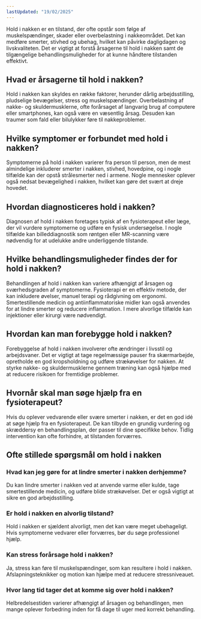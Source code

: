 ```yaml
---
lastUpdated: "19/02/2025"
---
```


Hold i nakken er en tilstand, der ofte opstår som følge af muskelspændinger, skader eller overbelastning i nakkeområdet. Det kan medføre smerter, stivhed og ubehag, hvilket kan påvirke dagligdagen og livskvaliteten. Det er vigtigt at forstå årsagerne til hold i nakken samt de tilgængelige behandlingsmuligheder for at kunne håndtere tilstanden effektivt.

## Hvad er årsagerne til hold i nakken?

Hold i nakken kan skyldes en række faktorer, herunder dårlig arbejdsstilling, pludselige bevægelser, stress og muskelspændinger. Overbelastning af nakke- og skuldermusklerne, ofte forårsaget af langvarig brug af computere eller smartphones, kan også være en væsentlig årsag. Desuden kan traumer som fald eller bilulykker føre til nakkeproblemer.

## Hvilke symptomer er forbundet med hold i nakken?

Symptomerne på hold i nakken varierer fra person til person, men de mest almindelige inkluderer smerter i nakken, stivhed, hovedpine, og i nogle tilfælde kan der opstå strålesmerter ned i armene. Nogle mennesker oplever også nedsat bevægelighed i nakken, hvilket kan gøre det svært at dreje hovedet.

## Hvordan diagnosticeres hold i nakken?

Diagnosen af hold i nakken foretages typisk af en fysioterapeut eller læge, der vil vurdere symptomerne og udføre en fysisk undersøgelse. I nogle tilfælde kan billeddiagnostik som røntgen eller MR-scanning være nødvendig for at udelukke andre underliggende tilstande.

## Hvilke behandlingsmuligheder findes der for hold i nakken?

Behandlingen af hold i nakken kan variere afhængigt af årsagen og sværhedsgraden af symptomerne. Fysioterapi er en effektiv metode, der kan inkludere øvelser, manuel terapi og rådgivning om ergonomi. Smertestillende medicin og antiinflammatoriske midler kan også anvendes for at lindre smerter og reducere inflammation. I mere alvorlige tilfælde kan injektioner eller kirurgi være nødvendigt.

## Hvordan kan man forebygge hold i nakken?

Forebyggelse af hold i nakken involverer ofte ændringer i livsstil og arbejdsvaner. Det er vigtigt at tage regelmæssige pauser fra skærmarbejde, opretholde en god kropsholdning og udføre strækøvelser for nakken. At styrke nakke- og skuldermusklerne gennem træning kan også hjælpe med at reducere risikoen for fremtidige problemer.

## Hvornår skal man søge hjælp fra en fysioterapeut?

Hvis du oplever vedvarende eller svære smerter i nakken, er det en god idé at søge hjælp fra en fysioterapeut. De kan tilbyde en grundig vurdering og skræddersy en behandlingsplan, der passer til dine specifikke behov. Tidlig intervention kan ofte forhindre, at tilstanden forværres.

## Ofte stillede spørgsmål om hold i nakken

### Hvad kan jeg gøre for at lindre smerter i nakken derhjemme?

Du kan lindre smerter i nakken ved at anvende varme eller kulde, tage smertestillende medicin, og udføre blide strækøvelser. Det er også vigtigt at sikre en god arbejdsstilling.

### Er hold i nakken en alvorlig tilstand?

Hold i nakken er sjældent alvorligt, men det kan være meget ubehageligt. Hvis symptomerne vedvarer eller forværres, bør du søge professionel hjælp.

### Kan stress forårsage hold i nakken?

Ja, stress kan føre til muskelspændinger, som kan resultere i hold i nakken. Afslapningsteknikker og motion kan hjælpe med at reducere stressniveauet.

### Hvor lang tid tager det at komme sig over hold i nakken?

Helbredelsestiden varierer afhængigt af årsagen og behandlingen, men mange oplever forbedring inden for få dage til uger med korrekt behandling.
